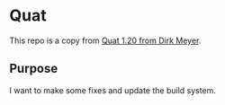 # Quat
This repo is a copy from [Quat 1.20 from Dirk Meyer](https://www.physcip.uni-stuttgart.de/pages/~phy11733/quat_e.html).

## Purpose
I want to make some fixes and update the build system.
